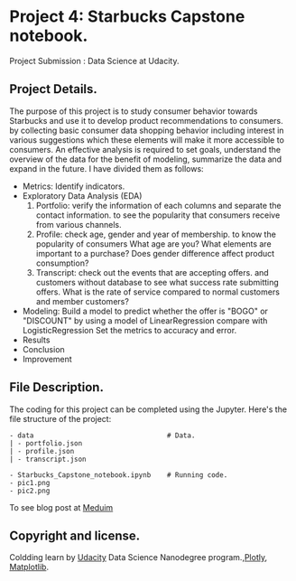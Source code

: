 # Project 4: Starbucks Capstone notebook.

Project Submission : Data Science at Udacity.

## Project Details.
The purpose of this project is to study consumer behavior towards Starbucks and use it to develop product recommendations to consumers. by collecting basic consumer data shopping behavior including interest in various suggestions which these elements will make it more accessible to consumers. An effective analysis is required to set goals, understand the overview of the data for the benefit of modeling, summarize the data and expand in the future. I have divided them as follows:

* Metrics: Identify indicators.
* Exploratory Data Analysis (EDA)
  1. Portfolio: verify the information of each columns and separate the contact information. to see the popularity that consumers receive from various channels.
  2. Profile: check age, gender and year of membership. to know the popularity of consumers What age are you? What elements are important to a purchase? Does gender difference affect product consumption?
  3. Transcript: check out the events that are accepting offers. and customers without database to see what success rate submitting offers. What is the rate of service compared to normal customers and member customers?
* Modeling: Build a model to predict whether the offer is "BOGO" or "DISCOUNT" by using a model of LinearRegression compare with LogisticRegression Set the metrics to accuracy and error.
* Results
* Conclusion
* Improvement 

## File Description.
The coding for this project can be completed using the Jupyter. Here's the file structure of the project:
```
- data                                 # Data.
| - portfolio.json                    
| - profile.json 
| - transcript.json

- Starbucks_Capstone_notebook.ipynb    # Running code.
- pic1.png
- pic2.png
```
To see blog post at [Meduim](https://medium.com/@light.nph1/starbucks-capstone-notebook-5b6a1add227f)

## Copyright and license.
Coldding learn by [Udacity](https://www.udacity.com/) Data Science Nanodegree program.,[Plotly](https://plotly.com/), [Matplotlib](https://matplotlib.org/stable/gallery/index.html).
